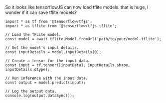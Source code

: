 So it looks like tensorflowJS can now load tflite models. that is huge, I wonder if it can save tflite models?


```
import * as tf from '@tensorflow/tfjs';
import * as tflite from '@tensorflow/tfjs-tflite';

// Load the TFLite model.
const model = await tflite.Model.fromUrl('path/to/your/model.tflite');

// Get the model's input details.
const inputDetails = model.inputDetails[0];

// Create a tensor for the input data.
const input = tf.tensor([inputData], inputDetails.shape, inputDetails.dtype);

// Run inference with the input data.
const output = model.predict(input);

// Log the output data.
console.log(output.dataSync());

```






